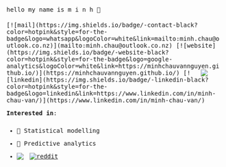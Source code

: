 
<!--<img src = "https://media.giphy.com/media/sKYkLv7TioLv2/giphy.gif" height = "50px"></h2> 
<img src="https://media.giphy.com/media/9JwU9SBhaNQNCuoQBc/giphy.gif" height="50px"></h2> 
<img src = "https://media.giphy.com/media/sKYkLv7TioLv2/giphy.gif" height = "50px"></h2> 
<img src = "https://media.giphy.com/media/3og0IOUWB5AZoP6la0/giphy.gif" height = "50px"></h2>-->

<samp>
 

<kbd>hello</kbd> <kbd>my name is m i n h :dango:</kbd>



<p style = "margin-top:20px;>
<img align = "right" src = "https://github.com/MinhChauVanNguyen/MinhChauVanNguyen/blob/master/barplot.gif" width = "500px">
[![mail](https://img.shields.io/badge/-contact-black?color=hotpink&style=for-the-badge&logo=whatsapp&logoColor=white&link=mailto:minh.chau@outlook.co.nz)](mailto:minh.chau@outlook.co.nz)
[![website](https://img.shields.io/badge/-website-black?color=hotpink&style=for-the-badge&logo=google-analytics&logoColor=white&link=https://minhchauvannguyen.github.io/)](https://minhchauvannguyen.github.io/)
<img src = "https://raw.githubusercontent.com/snipe/awesome-emoji/master/hamsterdance/2.gif" width= "50px" align = "right" margin-bottom = "50px">
[![linkedin](https://img.shields.io/badge/-linkedin-black?color=hotpink&style=for-the-badge&logo=linkedin&link=https://www.linkedin.com/in/minh-chau-van/)](https://www.linkedin.com/in/minh-chau-van/)</p>




<!-- <img width = "35%" align="right" alt="GIF" height="450px" src="https://media.giphy.com/media/xT9IgzvnOyNDYnxeHS/giphy.gif" />-->




**Interested in**: 
 
<p style = "margin-top:25px;">

<!-- <img align = "left" src="https://img.shields.io/staic/v1?label=Data&message=Visualization&color=hotpink"></p>-->

 - :cherry_blossom: Statistical modelling 
 
 - :gem: Predictive analytics
 
 - <img align="left" src = "https://raw.githubusercontent.com/snipe/awesome-emoji/master/misc-memes/nyan.gif" width="30px">[![reddit](https://img.shields.io/static/v1?label=Data&message=Visualization&color=hotpink&link=https://www.reddit.com/r/dataisbeautiful/)](https://www.reddit.com/r/dataisbeautiful/)</p>






<!--<p style = "margin-bottom:200px;"><img src = "https://github.com/MinhChauVanNguyen/MinhChauVanNguyen/blob/master/animated-barplot.gif" width = "500px"></p>-->

</samp>





